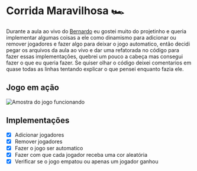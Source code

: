 # Corrida Maravilhosa 🏎

Durante a aula ao vivo do [Bernardo](https://github.com/bernardoroll) eu gostei muito do projetinho e queria implementar algumas coisas a ele como dinamismo para adicionar ou remover jogadores e fazer algo para deixar o jogo automatico, então decidi pegar os arquivos da aula ao vivo e dar uma refatorada no código para fazer essas implementações, quebrei um pouco a cabeça mas consegui fazer o que eu queria fazer. Se quiser olhar o código deixei comentarios em quase todas as linhas tentando explicar o que pensei enquanto fazia ele.

## Jogo em ação

![Amostra do jogo funcionando](https://i.imgur.com/r0v1yqZ.gif)

## Implementações

- [X] Adicionar jogadores
- [X] Remover jogadores
- [X] Fazer o jogo ser automatico
- [X] Fazer com que cada jogador receba uma cor aleatória
- [X] Verificar se o jogo empatou ou apenas um jogador ganhou
